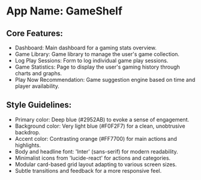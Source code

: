 # **App Name**: GameShelf

## Core Features:

- Dashboard: Main dashboard for a gaming stats overview.
- Game Library: Game library to manage the user's game collection.
- Log Play Sessions: Form to log individual game play sessions.
- Game Statistics: Page to display the user's gaming history through charts and graphs.
- Play Now Recommendation: Game suggestion engine based on time and player availability.

## Style Guidelines:

- Primary color: Deep blue (#2952AB) to evoke a sense of engagement.
- Background color: Very light blue (#F0F2F7) for a clean, unobtrusive backdrop.
- Accent color: Contrasting orange (#FF7700) for main actions and highlights.
- Body and headline font: 'Inter' (sans-serif) for modern readability.
- Minimalist icons from 'lucide-react' for actions and categories.
- Modular card-based grid layout adapting to various screen sizes.
- Subtle transitions and feedback for a more responsive feel.